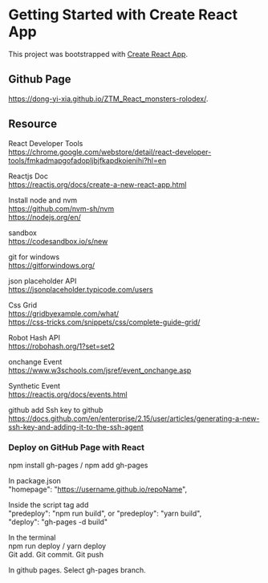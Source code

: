 # Getting Started with Create React App
This project was bootstrapped with [Create React App](https://github.com/facebook/create-react-app).

## Github Page
https://dong-yi-xia.github.io/ZTM_React_monsters-rolodex/.

## Resource
React Developer Tools<br>
https://chrome.google.com/webstore/detail/react-developer-tools/fmkadmapgofadopljbjfkapdkoienihi?hl=en<br>

Reactjs Doc<br>
https://reactjs.org/docs/create-a-new-react-app.html<br>

Install node and nvm<br>
https://github.com/nvm-sh/nvm<br>
https://nodejs.org/en/<br>

sandbox<br>
https://codesandbox.io/s/new<br>

git for windows<br>
https://gitforwindows.org/<br>

json placeholder API<br>
https://jsonplaceholder.typicode.com/users<br>

Css Grid<br>
https://gridbyexample.com/what/<br>
https://css-tricks.com/snippets/css/complete-guide-grid/<br>

Robot Hash API<br>
https://robohash.org/1?set=set2<br>

onchange Event<br>
https://www.w3schools.com/jsref/event_onchange.asp<br>

Synthetic Event<br>
https://reactjs.org/docs/events.html<br>

github add Ssh key to github<br>
https://docs.github.com/en/enterprise/2.15/user/articles/generating-a-new-ssh-key-and-adding-it-to-the-ssh-agent<br>


### Deploy on GitHub Page with React
npm install gh-pages / npm add gh-pages <br>

In package.json <br>
    "homepage": "https://username.github.io/repoName", <br>

Inside the script tag add <br>
    "predeploy": "npm run build",  or  "predeploy": "yarn build", <br>
    "deploy": "gh-pages -d build"  <br>

In the terminal <br>
    npm run deploy / yarn deploy <br>
    Git add. Git commit. Git push<br>

In github pages. Select gh-pages branch. <br>
